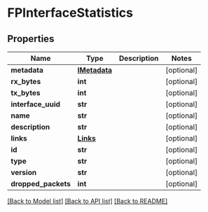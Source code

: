 # FPInterfaceStatistics

## Properties
Name | Type | Description | Notes
------------ | ------------- | ------------- | -------------
**metadata** | [**IMetadata**](IMetadata.md) |  | [optional] 
**rx_bytes** | **int** |  | [optional] 
**tx_bytes** | **int** |  | [optional] 
**interface_uuid** | **str** |  | [optional] 
**name** | **str** |  | [optional] 
**description** | **str** |  | [optional] 
**links** | [**Links**](Links.md) |  | [optional] 
**id** | **str** |  | [optional] 
**type** | **str** |  | [optional] 
**version** | **str** |  | [optional] 
**dropped_packets** | **int** |  | [optional] 

[[Back to Model list]](../README.md#documentation-for-models) [[Back to API list]](../README.md#documentation-for-api-endpoints) [[Back to README]](../README.md)



